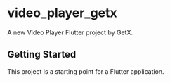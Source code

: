 # video_player_getx

A new Video Player Flutter project  by GetX.

## Getting Started

This project is a starting point for a Flutter application.


